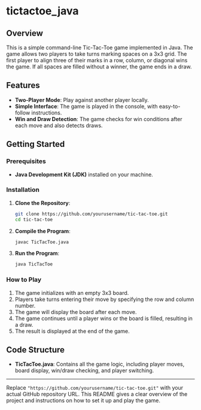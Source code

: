 # tictactoe_java

## Overview

This is a simple command-line Tic-Tac-Toe game implemented in Java. The game allows two players to take turns marking spaces on a 3x3 grid. The first player to align three of their marks in a row, column, or diagonal wins the game. If all spaces are filled without a winner, the game ends in a draw.

## Features

- **Two-Player Mode**: Play against another player locally.
- **Simple Interface**: The game is played in the console, with easy-to-follow instructions.
- **Win and Draw Detection**: The game checks for win conditions after each move and also detects draws.

## Getting Started

### Prerequisites

- **Java Development Kit (JDK)** installed on your machine.

### Installation

1. **Clone the Repository**:
   ```bash
   git clone https://github.com/yourusername/tic-tac-toe.git
   cd tic-tac-toe
   ```

2. **Compile the Program**:
   ```bash
   javac TicTacToe.java
   ```

3. **Run the Program**:
   ```bash
   java TicTacToe
   ```

### How to Play

1. The game initializes with an empty 3x3 board.
2. Players take turns entering their move by specifying the row and column number.
3. The game will display the board after each move.
4. The game continues until a player wins or the board is filled, resulting in a draw.
5. The result is displayed at the end of the game.

## Code Structure

- **TicTacToe.java**: Contains all the game logic, including player moves, board display, win/draw checking, and player switching.

---

Replace `"https://github.com/yourusername/tic-tac-toe.git"` with your actual GitHub repository URL. This README gives a clear overview of the project and instructions on how to set it up and play the game.
